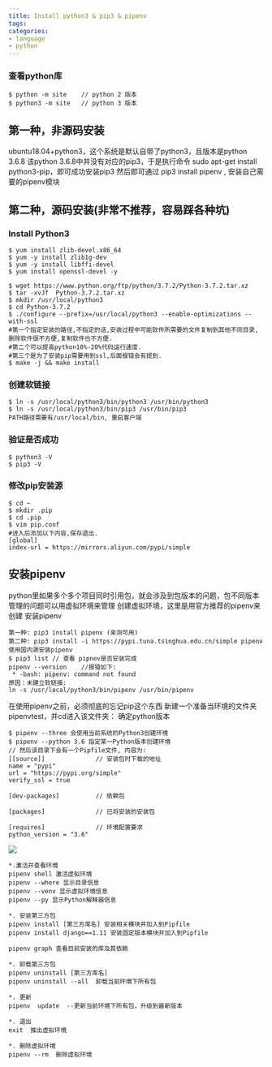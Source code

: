 ```yaml
---
title: Install python3 & pip3 & pipenv
tags:
categories:
- language
- python
---
```

### 查看python库
	$ python -m site	// python 2 版本
	$ python3 -m site	// python 3 版本

## 第一种，非源码安装
ubuntu18.04+python3，这个系统是默认自带了python3，且版本是python 3.6.8
该python 3.6.8中并没有对应的pip3，于是执行命令 sudo apt-get install python3-pip，即可成功安装pip3
然后即可通过 pip3 install pipenv , 安装自己需要的pipenv模块

## 第二种，源码安装(非常不推荐，容易踩各种坑)
### Install Python3
	$ yum install zlib-devel.x86_64
	$ yum -y install zlib1g-dev
	$ yum -y install libffi-devel
	$ yum install openssl-devel -y
	
	$ wget https://www.python.org/ftp/python/3.7.2/Python-3.7.2.tar.xz
	$ tar -xvJf  Python-3.7.2.tar.xz
	$ mkdir /usr/local/python3 
	$ cd Python-3.7.2
	$ ./configure --prefix=/usr/local/python3 --enable-optimizations --with-ssl 
	#第一个指定安装的路径,不指定的话,安装过程中可能软件所需要的文件复制到其他不同目录,删除软件很不方便,复制软件也不方便.
	#第二个可以提高python10%-20%代码运行速度.
	#第三个是为了安装pip需要用到ssl,后面报错会有提到.
	$ make -j && make install

### 创建软链接
	$ ln -s /usr/local/python3/bin/python3 /usr/bin/python3
	$ ln -s /usr/local/python3/bin/pip3 /usr/bin/pip3
	PATH路径需要有/usr/local/bin, 重启客户端

### 验证是否成功
	$ python3 -V
	$ pip3 -V

### 修改pip安装源
	$ cd ~
	$ mkdir .pip
	$ cd .pip
	$ vim pip.conf
	#进入后添加以下内容,保存退出.
	[global]
	index-url = https://mirrors.aliyun.com/pypi/simple

## 安装pipenv
python里如果多个多个项目同时引用包，就会涉及到包版本的问题，包不同版本管理的问题可以用虚拟环境来管理
创建虚拟环境，这里是用官方推荐的pipenv来创建
安装pipenv

	第一种: pip3 install pipenv (亲测可用)
	第二种: pip3 install -i https://pypi.tuna.tsinghua.edu.cn/simple pipenv 使用国内源安装pipenv
	$ pip3 list	// 查看 pipnev是否安装完成
	pipenv --version	//报错如下:
	 * -bash: pipenv: command not found
	原因：未建立软链接:
	ln -s /usr/local/python3/bin/pipenv /usr/bin/pipenv

在使用pipenv之前，必须彻底的忘记pip这个东西
新建一个准备当环境的文件夹pipenvtest，并cd进入该文件夹：
确定python版本

	$ pipenv --three 会使用当前系统的Python3创建环境
	$ pipenv --python 3.6 指定某一Python版本创建环境
	// 然后该目录下会有一个Pipfile文件, 内容为:
	[[source]]				// 安装包时下载的地址
	name = "pypi"
	url = "https://pypi.org/simple"
	verify_ssl = true
	
	[dev-packages]			// 依赖包
	
	[packages]				// 已将安装的安装包
	
	[requires]				// 环境配置要求
	python_version = "3.6"

![](pipfile.JPG)
	
	*.激活并查看环境
	pipenv shell 激活虚拟环境
	pipenv --where 显示目录信息
	pipenv --venv 显示虚拟环境信息
	pipenv --py 显示Python解释器信息
	
	*. 安装第三方包
	pipenv install [第三方库名] 安装相关模块并加入到Pipfile
	pipenv install django==1.11 安装固定版本模块并加入到Pipfile
	
	pipenv graph 查看目前安装的库及其依赖
	
	*. 卸载第三方包
	pipenv uninstall [第三方库名]
	pipenv uninstall --all  卸载当前环境下所有包
	
	*. 更新
	pipenv  update  --更新当前环境下所有包，升级到最新版本
	
	*. 退出
	exit  推出虚拟环境
	
	*. 删除虚拟环境
	pipenv --rm  删除虚拟环境





